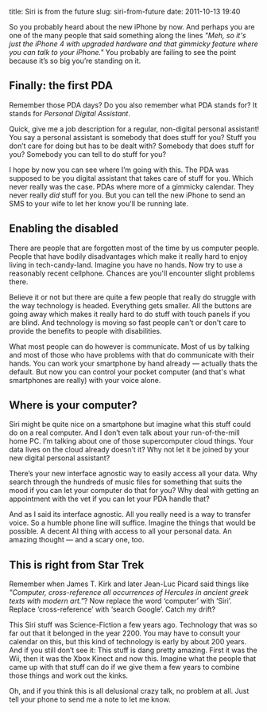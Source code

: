 title: Siri is from the future
slug: siri-from-future
date: 2011-10-13 19:40


So you probably heard about the new iPhone by now. And perhaps you are one of the many people that said something along the lines *"Meh, so it's just the iPhone 4 with upgraded hardware and that gimmicky feature where you can talk to your iPhone."* You probably are failing to see the point because it’s so big you’re standing on it.


## Finally: the first PDA

Remember those PDA days? Do you also remember what PDA stands for? It stands for *Personal Digital Assistant*. 

Quick, give me a job description for a regular, non-digital personal assistant! You say a personal assistant is somebody that does stuff for you? Stuff you don’t care for doing but has to be dealt with? Somebody that does stuff for you? Somebody you can tell to do stuff for you?

I hope by now you can see where I’m going with this. The PDA was supposed to be you digital assistant that takes care of stuff for you. Which never really was the case. PDAs where more of a gimmicky calendar. They never really *did* stuff for you. But you can tell the new iPhone to send an SMS to your wife to let her know you'll be running late.


## Enabling the disabled

There are people that are forgotten most of the time by us computer people. People that have bodily disadvantages which make it really hard to enjoy living in tech-candy-land. Imagine you have no hands. Now try to use a reasonably recent cellphone. Chances are you'll encounter slight problems there.

Believe it or not but there are quite a few people that really do struggle with the way technology is headed. Everything gets smaller. All the buttons are going away which makes it really hard to do stuff with touch panels if you are blind. And technology is moving so fast people can't or don't care to provide the benefits to people with disabilities.

What most people can do however is communicate. Most of us by talking and most of those who have problems with that do communicate with their hands. You can work your smartphone by hand already — actually thats the default. But now you can control your pocket computer (and that's what smartphones are really) with your voice alone.


## Where is your computer?

Siri might be quite nice on a smartphone but imagine what this stuff could do on a real computer. And I don’t even talk about your run-of-the-mill home PC. I’m talking about one of those supercomputer cloud things. Your data lives on the cloud already doesn’t it? Why not let it be joined by your new digital personal assistant?

There’s your new interface agnostic way to easily access all your data. Why search through the hundreds of music files for something that suits the mood if you can let your computer do that for you? Why deal with getting an appointment with the vet if you can let your PDA handle that?

And as I said its interface agnostic. All you really need is a way to transfer voice. So a humble phone line will suffice. Imagine the things that would be possible. A decent AI thing with access to all your personal data. An amazing thought — and a scary one, too.


## This is right from Star Trek

Remember when James T. Kirk and later Jean-Luc Picard said things like *"Computer, cross-reference all occurrences of Hercules in ancient greek texts with modern art."*? Now replace the word ‘computer’ with ‘Siri’. Replace ‘cross-reference’ with ‘search Google’. Catch my drift?

This Siri stuff was Science-Fiction a few years ago. Technology that was so far out that it belonged in the year 2200. You may have to consult your calendar on this, but this kind of technology is early by about 200 years. And if you still don’t see it: This stuff is dang pretty amazing. First it was the Wii, then it was the Xbox Kinect and now this. Imagine what the people that came up with that stuff can do if we give them a few years to combine those things and work out the kinks.

Oh, and if you think this is all delusional crazy talk, no problem at all. Just tell your phone to send me a note to let me know.